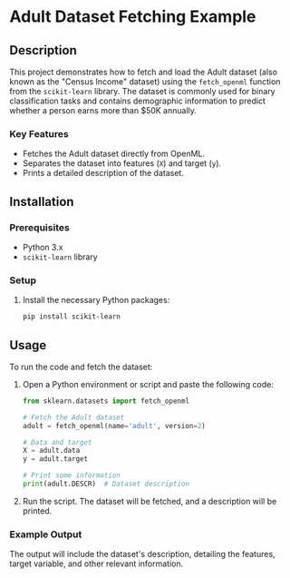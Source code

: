 # Adult Dataset Fetching Example

## Description

This project demonstrates how to fetch and load the Adult dataset (also known as the "Census Income" dataset) using the `fetch_openml` function from the `scikit-learn` library. The dataset is commonly used for binary classification tasks and contains demographic information to predict whether a person earns more than $50K annually.

### Key Features
- Fetches the Adult dataset directly from OpenML.
- Separates the dataset into features (`X`) and target (`y`).
- Prints a detailed description of the dataset.

## Installation

### Prerequisites
- Python 3.x
- `scikit-learn` library

### Setup

1. Install the necessary Python packages:
    ```bash
    pip install scikit-learn
    ```



## Usage

To run the code and fetch the dataset:

1. Open a Python environment or script and paste the following code:
    ```python
    from sklearn.datasets import fetch_openml

    # Fetch the Adult dataset
    adult = fetch_openml(name='adult', version=2)

    # Data and target
    X = adult.data
    y = adult.target

    # Print some information
    print(adult.DESCR)  # Dataset description
    ```

2. Run the script. The dataset will be fetched, and a description will be printed.

### Example Output

The output will include the dataset's description, detailing the features, target variable, and other relevant information.


